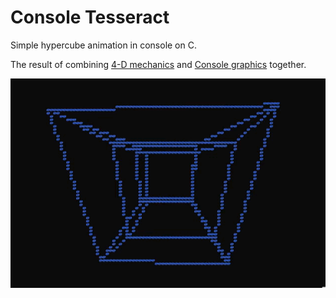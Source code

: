 # Console Tesseract

Simple hypercube animation in console on C.

The result of combining [4-D mechanics](https://github.com/warrior-coder/CUBE-4D-TESSERACT) and [Console graphics](https://github.com/warrior-coder/CONSOLE-GRAPHICS-3D) together.

![gif_4](screenshots/gif_4.gif)
